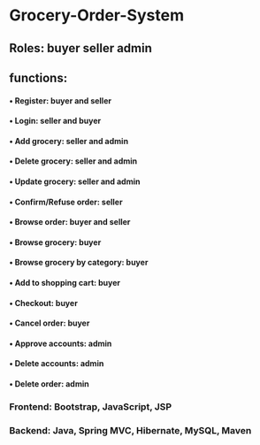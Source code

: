 # Grocery-Order-System

## Roles: buyer  seller  admin

## functions:
#### •	Register: buyer and seller
#### •	Login: seller and buyer
#### •	Add grocery: seller and admin
#### •	Delete grocery: seller and admin
#### •	Update grocery: seller and admin
#### •	Confirm/Refuse order: seller
#### •	Browse order: buyer and seller
#### •	Browse grocery: buyer
#### •	Browse grocery by category: buyer
#### •	Add to shopping cart: buyer
#### •	Checkout: buyer
#### •	Cancel order: buyer
#### •	Approve accounts: admin
#### •	Delete accounts: admin
#### •	Delete order: admin


### Frontend: Bootstrap, JavaScript, JSP
### Backend: Java, Spring MVC, Hibernate, MySQL, Maven
